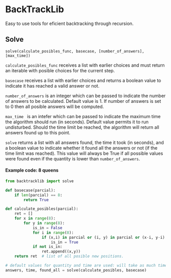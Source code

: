 # BackTrackLib

Easy to use tools for eficient backtracking through recursion.

## Solve

` solve(calculate_posibles_func, basecase, [number_of_answers], [max_time]) `

`calculate_posibles_func` receives a list with earlier choices and must return an iterable with posible choices for the current step.

`basecase` receives a list with earlier choices and returns a boolean value to indicate it has reached a valid answer or not.

`number_of_answers` is an integer which can be passed to indicate the number of answers to be calculated. Default value is 1. If number of answers is set to 0 then all posible answers will be computed.

`max_time ` is an intefer which can be passed to indicate the maximum time the algorithm should run (in seconds). Default value permits it to run undisturbed. Should the time limit be reached, the algorithm will return all answers found up to this point.

` solve ` returns a list with all answers found, the time it took (in seconds), and a boolean value to indicate whether it found all the answers or not (if the time limit was reached). This value will always be True if all possible values were found even if the quantity is lower than `number_of_answers`.


#### Example code: 8 queens
~~~python
from backtracklib import solve

def basecase(parcial):
	if len(parcial) == 8:
		return True

def calculate_posibles(parcial):
	ret = []
	for x in range(8):
		for y in range(8):
			is_in = False
			for i in range(8):
				if (x,i) in parcial or (i, y) in parcial or (x-i, y-i) in parcial or (x+i, y+i) in parcial:
					is_in = True
			if not is_in: 
				ret.append((x,y))
	return ret	# list of all posible new positions.

# default values for quantity and time are used: will take as much time as needed to find ONE answer.
answers, time, found_all = solve(calculate_posibles, basecase)
~~~
